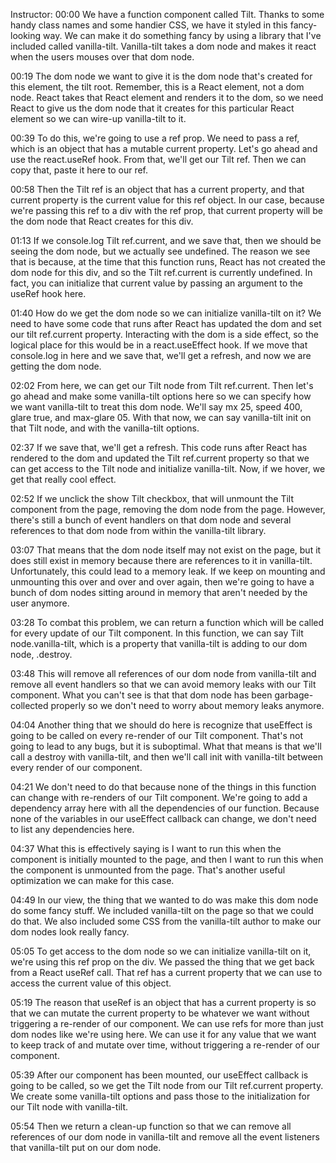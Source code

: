 Instructor: 00:00 We have a function component called Tilt. Thanks to some handy class names and some handier CSS, we have it styled in this fancy-looking way. We can make it do something fancy by using a library that I've included called vanilla-tilt. Vanilla-tilt takes a dom node and makes it react when the users mouses over that dom node.

00:19 The dom node we want to give it is the dom node that's created for this element, the tilt root. Remember, this is a React element, not a dom node. React takes that React element and renders it to the dom, so we need React to give us the dom node that it creates for this particular React element so we can wire-up vanilla-tilt to it.

00:39 To do this, we're going to use a ref prop. We need to pass a ref, which is an object that has a mutable current property. Let's go ahead and use the react.useRef hook. From that, we'll get our Tilt ref. Then we can copy that, paste it here to our ref.

00:58 Then the Tilt ref is an object that has a current property, and that current property is the current value for this ref object. In our case, because we're passing this ref to a div with the ref prop, that current property will be the dom node that React creates for this div.

01:13 If we console.log Tilt ref.current, and we save that, then we should be seeing the dom node, but we actually see undefined. The reason we see that is because, at the time that this function runs, React has not created the dom node for this div, and so the Tilt ref.current is currently undefined. In fact, you can initialize that current value by passing an argument to the useRef hook here.

01:40 How do we get the dom node so we can initialize vanilla-tilt on it? We need to have some code that runs after React has updated the dom and set our tilt ref.current property. Interacting with the dom is a side effect, so the logical place for this would be in a react.useEffect hook. If we move that console.log in here and we save that, we'll get a refresh, and now we are getting the dom node.

02:02 From here, we can get our Tilt node from Tilt ref.current. Then let's go ahead and make some vanilla-tilt options here so we can specify how we want vanilla-tilt to treat this dom node. We'll say mx 25, speed 400, glare true, and max-glare 05. With that now, we can say vanilla-tilt init on that Tilt node, and with the vanilla-tilt options.

02:37 If we save that, we'll get a refresh. This code runs after React has rendered to the dom and updated the Tilt ref.current property so that we can get access to the Tilt node and initialize vanilla-tilt. Now, if we hover, we get that really cool effect.

02:52 If we unclick the show Tilt checkbox, that will unmount the Tilt component from the page, removing the dom node from the page. However, there's still a bunch of event handlers on that dom node and several references to that dom node from within the vanilla-tilt library.

03:07 That means that the dom node itself may not exist on the page, but it does still exist in memory because there are references to it in vanilla-tilt. Unfortunately, this could lead to a memory leak. If we keep on mounting and unmounting this over and over and over again, then we're going to have a bunch of dom nodes sitting around in memory that aren't needed by the user anymore.

03:28 To combat this problem, we can return a function which will be called for every update of our Tilt component. In this function, we can say Tilt node.vanilla-tilt, which is a property that vanilla-tilt is adding to our dom node, .destroy.

03:48 This will remove all references of our dom node from vanilla-tilt and remove all event handlers so that we can avoid memory leaks with our Tilt component. What you can't see is that that dom node has been garbage-collected properly so we don't need to worry about memory leaks anymore.

04:04 Another thing that we should do here is recognize that useEffect is going to be called on every re-render of our Tilt component. That's not going to lead to any bugs, but it is suboptimal. What that means is that we'll call a destroy with vanilla-tilt, and then we'll call init with vanilla-tilt between every render of our component.

04:21 We don't need to do that because none of the things in this function can change with re-renders of our Tilt component. We're going to add a dependency array here with all the dependencies of our function. Because none of the variables in our useEffect callback can change, we don't need to list any dependencies here.

04:37 What this is effectively saying is I want to run this when the component is initially mounted to the page, and then I want to run this when the component is unmounted from the page. That's another useful optimization we can make for this case.

04:49 In our view, the thing that we wanted to do was make this dom node do some fancy stuff. We included vanilla-tilt on the page so that we could do that. We also included some CSS from the vanilla-tilt author to make our dom nodes look really fancy.

05:05 To get access to the dom node so we can initialize vanilla-tilt on it, we're using this ref prop on the div. We passed the thing that we get back from a React useRef call. That ref has a current property that we can use to access the current value of this object.

05:19 The reason that useRef is an object that has a current property is so that we can mutate the current property to be whatever we want without triggering a re-render of our component. We can use refs for more than just dom nodes like we're using here. We can use it for any value that we want to keep track of and mutate over time, without triggering a re-render of our component.

05:39 After our component has been mounted, our useEffect callback is going to be called, so we get the Tilt node from our Tilt ref.current property. We create some vanilla-tilt options and pass those to the initialization for our Tilt node with vanilla-tilt.

05:54 Then we return a clean-up function so that we can remove all references of our dom node in vanilla-tilt and remove all the event listeners that vanilla-tilt put on our dom node.


